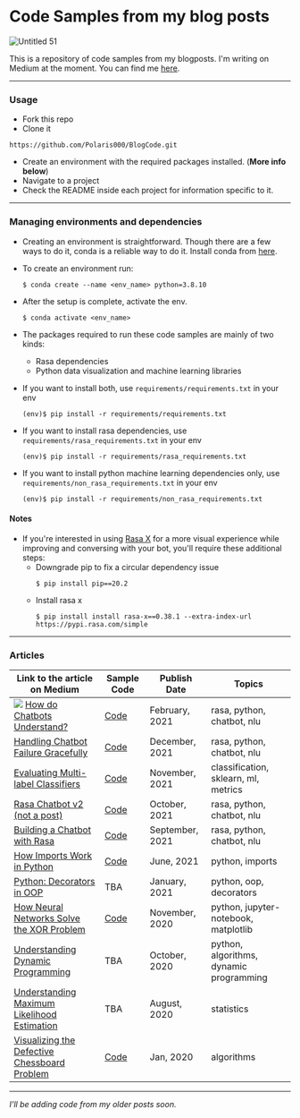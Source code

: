 # Code Samples from my blog posts
![Untitled 51](https://user-images.githubusercontent.com/31214064/157730857-85924761-96fe-4314-b667-aead3222f369.png)

This is a repository of code samples from my blogposts. I'm writing on Medium at the moment. You can find me [here](https://polaris000.medium.com).

---
### Usage
-  Fork this repo
-  Clone it
  ```
  https://github.com/Polaris000/BlogCode.git
  ```
- Create an environment with the required packages installed. (**More info below**)
- Navigate to a project
- Check the README inside each project for information specific to it.

---
### Managing environments and dependencies
- Creating an environment is straightforward. Though there are a few ways to do it, conda is a reliable way to do it. Install conda from [here](https://docs.conda.io/projects/conda/en/latest/user-guide/install/index.html).
- To create an environment run:
  ```
  $ conda create --name <env_name> python=3.8.10
  ```
- After the setup is complete, activate the env.
  ```
  $ conda activate <env_name>
  ```

- The packages required to run these code samples are mainly of two kinds:
  - Rasa dependencies
  - Python data visualization and machine learning libraries

- If you want to install both, use `requirements/requirements.txt` in your env
  ```
  (env)$ pip install -r requirements/requirements.txt
  ```
- If you want to install rasa dependencies, use `requirements/rasa_requirements.txt` in your env
  ```
  (env)$ pip install -r requirements/rasa_requirements.txt
  ```
- If you want to install python machine learning dependencies only, use `requirements/non_rasa_requirements.txt` in your env
  ```
  (env)$ pip install -r requirements/non_rasa_requirements.txt
  ```

#### Notes
- If you're interested in using [Rasa X](https://rasa.com/docs/rasa-x/) for a more visual experience while improving and conversing with your bot, you'll require these additional steps:
  - Downgrade pip to fix a circular dependency issue
    ```
    $ pip install pip==20.2
    ```
  - Install rasa x
    ```
    $ pip install install rasa-x==0.38.1 --extra-index-url https://pypi.rasa.com/simple
    ```
---
### Articles

| Link to the article on Medium  | Sample Code | Publish Date | Topics |
| ------------- | ------------- | ------------ | ------------ |
| ![](https://img.shields.io/badge/NEW-success/?style=flat-square) [How do Chatbots Understand?](https://towardsdatascience.com/how-do-chatbots-understand-87227f9f96a7) | [Code](./CustomIntentClassifier) | February, 2021| rasa, python, chatbot, nlu |
|[Handling Chatbot Failure Gracefully](https://towardsdatascience.com/handling-chatbot-failure-gracefully-466f0fb1dcc5) | [Code](./FallbackExample) | December, 2021| rasa, python, chatbot, nlu |
| [Evaluating Multi-label Classifiers](https://towardsdatascience.com/evaluating-multi-label-classifiers-a31be83da6ea) | [Code](./MetricsMultilabel) | November, 2021| classification, sklearn, ml, metrics |
| [Rasa Chatbot v2 (not a post)](https://github.com/Polaris000/ContactBot)| [Code](https://github.com/Polaris000/ContactBot) | October, 2021| rasa, python, chatbot, nlu |
| [Building a Chatbot with Rasa](https://towardsdatascience.com/building-a-chatbot-with-rasa-3f03ecc5b324)  | [Code](./RasaChatbot) | September, 2021| rasa, python, chatbot, nlu |
| [How Imports Work in Python](https://betterprogramming.pub/how-imports-work-in-python-59c2943d87dc?sk=9034d9c99e6b83d93a3c1a37f000f4a7)  | [Code](./PythonImportExample)  | June, 2021| python, imports |
| [Python: Decorators in OOP](https://towardsdatascience.com/python-decorators-in-oop-3189c526ead6)  | TBA | January, 2021| python, oop, decorators |
| [How Neural Networks Solve the XOR Problem](https://towardsdatascience.com/how-neural-networks-solve-the-xor-problem-59763136bdd7)  | [Code](./XOR_Perceptron) | November, 2020| python, jupyter-notebook, matplotlib |
| [Understanding Dynamic Programming](https://towardsdatascience.com/understanding-dynamic-programming-75238de0db0d)  | TBA | October, 2020| python, algorithms, dynamic programming |
| [Understanding Maximum Likelihood Estimation](https://polaris000.medium.com/understanding-maximum-likelihood-estimation-e63dff65e5b1)  | TBA | August, 2020| statistics |
| [Visualizing the Defective Chessboard Problem](https://polaris000.medium.com/visualizing-the-defective-chessboard-problem-aa5fc38b6e5e)  | [Code](./DefectiveChessBoard/) | Jan, 2020| algorithms |



---

*I'll be adding code from my older posts soon.*
